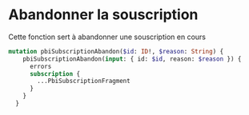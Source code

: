 # Abandonner la souscription

Cette fonction sert à abandonner une souscription en cours

```graphql
mutation pbiSubscriptionAbandon($id: ID!, $reason: String) {
    pbiSubscriptionAbandon(input: { id: $id, reason: $reason }) {
      errors
      subscription {
        ...PbiSubscriptionFragment
      }
    }
  }

```
